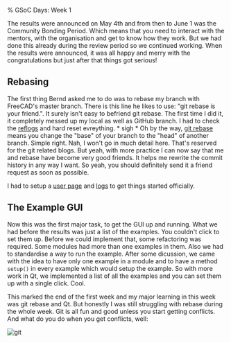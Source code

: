 % GSoC Days: Week 1

The results were announced on May 4th and from then to June 1 was the Community Bonding Period. Which means that you need to interact with the mentors, with the organisation and get to know how they work. But we had done this already during the review period so we continued working. When the results were announced, it was all happy and merry with the congratulations but just after that things got serious!

## Rebasing

The first thing Bernd asked me to do was to rebase my branch with FreeCAD's master branch. There is this line he likes to use: "git rebase is your friend.". It surely isn't easy to befriend git rebase. The first time I did it, it completely messed up my local as well as GitHub branch. I had to check the [reflogs](https://www.atlassian.com/git/tutorials/rewriting-history/git-reflog) and hard reset evreything. * sigh *
Oh by the way, [git rebase](https://www.atlassian.com/git/tutorials/rewriting-history/git-rebase) means you change the "base" of your branch to the "head" of another branch. Simple right. Nah, I won't go in much detail here. That's reserved for the git related blogs.
But yeah, with more practice I can now say that me and rebase have become very good friends. It helps me rewrite the commit history in any way I want. So yeah, you should definitely send it a friend request as soon as possible.


I had to setup a [user page](https://wiki.freecadweb.org/User:Sudhanshu_Dubey) and [logs](https://wiki.freecadweb.org/User:Sudhanshu_Dubey/GSOC20/logs#TODO) to get things started officially.

## The Example GUI

Now this was the first major task, to get the GUI up and running. What we had before the results was just a list of the examples. You couldn't click to set them up.
Before we could implement that, some refactoring was required. Some modules had more than one examples in them. Also we had to standardise a way to run the example. After some dicussion, we came with the idea to have only one example in a module and to have a method `setup()` in every example which would setup the example.
So with more work in Qt, we implemented a list of all the examples and you can set them up with a single click. Cool.

This marked the end of the first week and my major learning in this week was git rebase and Qt. But honestly I was still struggling with rebase during the whole week. Git is all fun and good unless you start getting conflicts. And what do you do when you get conflicts, well:

![git](https://imgs.xkcd.com/comics/git.png)
